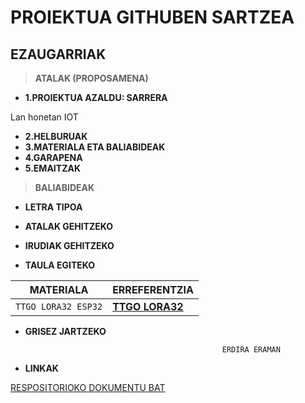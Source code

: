 # PROIEKTUA GITHUBEN SARTZEA

## EZAUGARRIAK

> **ATALAK (PROPOSAMENA)**

* **1.PROIEKTUA AZALDU: SARRERA**

Lan honetan IOT

* **2.HELBURUAK**
* **3.MATERIALA ETA BALIABIDEAK**
* **4.GARAPENA**
* **5.EMAITZAK**


> **BALIABIDEAK**

* **LETRA TIPOA**

* **ATALAK GEHITZEKO**

* **IRUDIAK GEHITZEKO**


* **TAULA EGITEKO**

| MATERIALA | ERREFERENTZIA |
| --- | --- |
| `TTGO LORA32 ESP32` | **[TTGO LORA32](https://tienda.bricogeek.com/lora/1122-ttgo-lora32-esp32-con-oled-900-mhz.html)**|

* **GRISEZ JARTZEKO**

                                                  ERDIRA ERAMAN

* **LINKAK**

[RESPOSITORIOKO DOKUMENTU BAT](https://github.com/leirerodriguez/GITHUB/blob/main/REPOSITORIOA%20SORTZEKO.txt)
